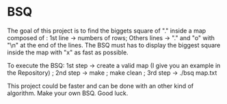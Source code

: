 # BSQ
The goal of this project is to find the biggets square of "." inside a map composed of : 
1st line -> numbers of rows;
Others lines -> "." and "o" with "\n" at the end of the lines. 
The BSQ must has to display the biggest square inside the map with "x" as fast as possible.

To execute the BSQ:
1st step -> create a valid map (I give you an example in the Repository) ;
2nd step -> make ; make clean ;
3rd step -> ./bsq map.txt

This project could be faster and can be done with an other kind of algorithm.
Make your own BSQ. Good luck.
